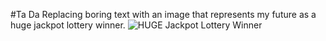 #Ta Da
Replacing boring text with an image that represents my future as a huge jackpot lottery winner. 
![HUGE Jackpot Lottery Winner](https://www.google.com/imgres?imgurl=https%3A%2F%2Fi.ytimg.com%2Fvi%2FtpNGO2N1-zg%2Fmaxresdefault.jpg&imgrefurl=https%3A%2F%2Fwww.youtube.com%2Fwatch%3Fv%3DtpNGO2N1-zg&docid=q_RfM3NKOCa-qM&tbnid=EA53gKq5OPf0wM%3A&vet=10ahUKEwi2qfGG9c_fAhUIuI8KHRCECV0QMwhNKAEwAQ..i&w=1280&h=720&bih=921&biw=1678&q=lottery%20winner%20images&ved=0ahUKEwi2qfGG9c_fAhUIuI8KHRCECV0QMwhNKAEwAQ&iact=mrc&uact=8)
